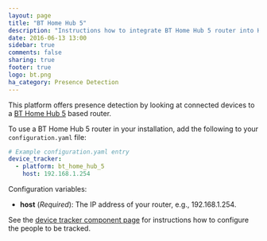 ```yaml
---
layout: page
title: "BT Home Hub 5"
description: "Instructions how to integrate BT Home Hub 5 router into Home Assistant."
date: 2016-06-13 13:00
sidebar: true
comments: false
sharing: true
footer: true
logo: bt.png
ha_category: Presence Detection
---
```



This platform offers presence detection by looking at connected devices to a [BT Home Hub 5](https://en.wikipedia.org/wiki/BT_Home_Hub) based router.

To use a BT Home Hub 5 router in your installation, add the following to your `configuration.yaml` file:

```yaml
# Example configuration.yaml entry
device_tracker:
  - platform: bt_home_hub_5
    host: 192.168.1.254
```

Configuration variables:

- **host** (*Required*): The IP address of your router, e.g., 192.168.1.254.

See the [device tracker component page](/components/device_tracker/) for instructions how to configure the people to be tracked.
